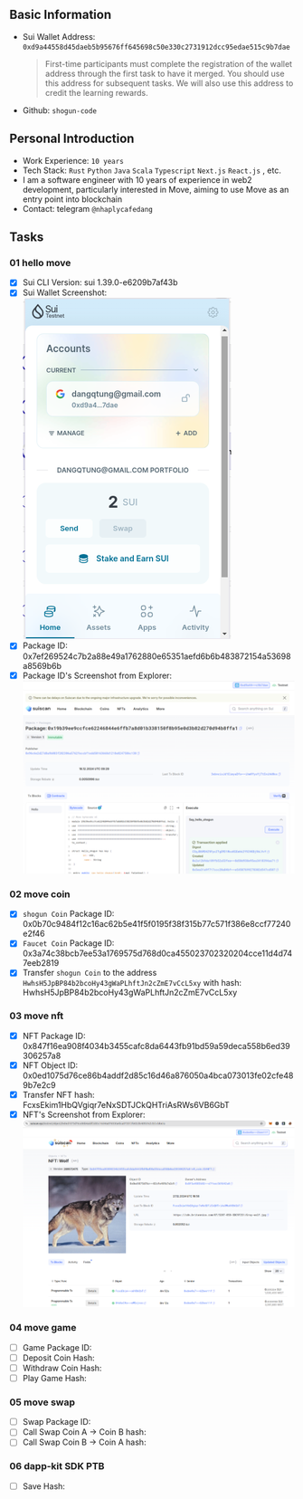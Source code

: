 ## Basic Information

- Sui Wallet Address: `0xd9a44558d45daeb5b95676ff645698c50e330c2731912dcc95edae515c9b7dae`
  > First-time participants must complete the registration of the wallet address through the first task to have it merged. You should use this address for subsequent tasks. We will also use this address to credit the learning rewards.
- Github: `shogun-code`

## Personal Introduction

- Work Experience: `10 years`
- Tech Stack: `Rust` `Python` `Java` `Scala` `Typescript` `Next.js` `React.js` , etc.
- I am a software engineer with 10 years of experience in web2 development, particularly interested in Move, aiming to use Move as an entry point into blockchain
- Contact: telegram `@nhaplycafedang`

## Tasks

### 01 hello move

- [x] Sui CLI Version: sui 1.39.0-e6209b7af43b
- [x] Sui Wallet Screenshot: ![](images/sui_wallet.png)
- [x] Package ID: 0x7ef269524c7b2a88e49a1762880e65351aefd6b6b483872154a53698a8569b6b
- [x] Package ID's Screenshot from Explorer: ![](images/package_explorer.png)

### 02 move coin

- [x] `shogun Coin` Package ID: 0x0b70c9484f12c16ac62b5e41f5f0195f38f315b77c571f386e8ccf77240e2f46
- [x] `Faucet Coin` Package ID: 0x3a74c38bcb7ee53a1769575d768d0ca455023702320204cce11d4d747eeb2819
- [x] Transfer `shogun Coin` to the address `HwhsH5JpBP84b2bcoHy43gWaPLhftJn2cZmE7vCcL5xy` with hash: HwhsH5JpBP84b2bcoHy43gWaPLhftJn2cZmE7vCcL5xy

### 03 move nft

- [x] NFT Package ID: 0x847f16ea908f4034b3455cafc8da6443fb91bd59a59deca558b6ed39306257a8
- [x] NFT Object ID: 0x0ed1075d76ce86b4addf2d85c16d46a876050a4bca073013fe02cfe489b7e2c9
- [x] Transfer NFT hash: FcxsEkim1HbQVgiqr7eNxSDTJCkQHTriAsRWs6VB6GbT
- [x] NFT's Screenshot from Explorer: ![](images/wolf_nft.png)

### 04 move game

- [ ] Game Package ID:
- [ ] Deposit Coin Hash:
- [ ] Withdraw Coin Hash:
- [ ] Play Game Hash:

### 05 move swap

- [ ] Swap Package ID:
- [ ] Call Swap Coin A -> Coin B hash:
- [ ] Call Swap Coin B -> Coin A hash:

### 06 dapp-kit SDK PTB

- [ ] Save Hash:
